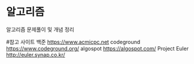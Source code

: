 <H1>알고리즘</H1>
알고리즘 문제풀이 및 개념 정리

#참고 사이트
백준 https://www.acmicpc.net
codeground https://www.codeground.org/
algospot https://algospot.com/
Project Euler http://euler.synap.co.kr/
